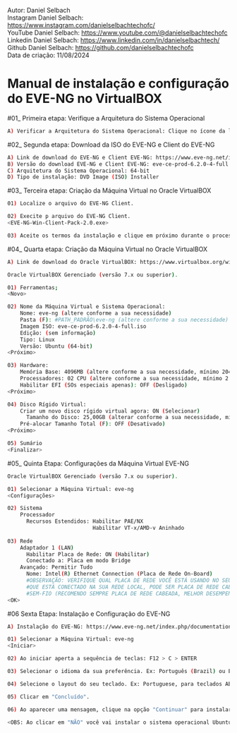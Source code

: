 Autor: Daniel Selbach<br>
Instagram Daniel Selbach: https://www.instagram.com/danielselbachtechofc/<br>
YouTube Daniel Selbach: https://www.youtube.com/@danielselbachtechofc<br>
Linkedin Daniel Selbach: https://www.linkedin.com/in/danielselbachtech/<br>
Github Daniel Selbach: https://github.com/danielselbachtechofc<br>
Data de criação: 11/08/2024<br>


# Manual de instalação e configuração do EVE-NG no VirtualBOX 

#01_ Primeira etapa: Verifique a Arquitetura do Sistema Operacional
```bash
A) Verificar a Arquitetura do Sistema Operacional: Clique no ícone da lupa no Windows e vá em "Sistema" e na aba "Tipo de Sistema", verifique se informa "Sistema operacional de 64 bits, processador baseado em x64" ou algo do tipo, validando que o seu sistema operacional é 64-bit.
```

#02_ Segunda etapa: Download da ISO do EVE-NG e Client do EVE-NG
```bash
A) Link de download do EVE-NG e Client EVE-NG: https://www.eve-ng.net/index.php/download/
B) Versão do download EVE-NG e Client EVE-NG: eve-ce-prod-6.2.0-4-full.iso / EVE-NG-Win-Client-Pack-2.0.exe (Link atualizado em 11/08/2024)
C) Arquitetura do Sistema Operacional: 64-bit
D) Tipo de instalação: DVD Image (ISO) Installer
```

#03_ Terceira etapa: Criação da Máquina Virtual no Oracle VirtualBOX
```bash
01) Localize o arquivo do EVE-NG Client.

02) Execite p arquivo do EVE-NG Client.
<EVE-NG-Win-Client-Pack-2.0.exe>

03) Aceite os termos da instalação e clique em próximo durante o processo para concluir a instalação do EVE-NG Client.
```

#04_ Quarta etapa: Criação da Máquina Virtual no Oracle VirtualBOX
```bash
A) Link de download do Oracle VirtualBOX: https://www.virtualbox.org/wiki/Downloads

Oracle VirtualBOX Gerenciado (versão 7.x ou superior).

01) Ferramentas;	
<Novo>

02) Nome da Máquina Virtual e Sistema Operacional:
	Nome: eve-ng (altere conforme a sua necessidade)
	Pasta (F): #PATH_PADRÃO\eve-ng (altere conforme a sua necessidade)
	Imagem ISO: eve-ce-prod-6.2.0-4-full.iso
	Edição: (sem informação)
	Tipo: Linux
	Versão: Ubuntu (64-bit)
<Próximo>

03) Hardware:
	Memória Base: 4096MB (altere conforme a sua necessidade, mínimo 2048MB)
	Processadores: 02 CPU (altere conforme a sua necessidade, mínimo 2 CPU)
	Habilitar EFI (SOs especiais apenas): OFF (Desligado)
<Próximo>

04) Disco Rígido Virtual:
	Criar um novo disco rígido virtual agora: ON (Selecionar)
	  Tamanho do Disco: 25,00GB (alterar conforme a sua necessidade, mínimo 25GB)
	Pré-alocar Tamanho Total (F): OFF (Desativado) 
<Próximo>

05) Sumário
<Finalizar>
```

#05_ Quinta Etapa: Configurações da Máquina Virtual EVE-NG
```bash
Oracle VirtualBOX Gerenciado (versão 7.x ou superior).

01) Selecionar a Máquina Virtual: eve-ng
<Configurações>

02) Sistema
	Processador
      Recursos Estendidos: Habilitar PAE/NX
                           Habilitar VT-x/AMD-v Aninhado 
                           
03) Rede
	Adaptador 1 (LAN)
	  Habilitar Placa de Rede: ON (Habilitar)
	  Conectado a: Placa em modo Bridge
    Avançado: Permitir Tudo
	  Nome: Intel(R) Ethernet Connection (Placa de Rede On-Board)
	  #OBSERVAÇÃO: VERIFIQUE QUAL PLACA DE REDE VOCÊ ESTÁ USANDO NO SEU EQUIPAMENTO
	  #QUE ESTÁ CONECTADO NA SUA REDE LOCAL, PODE SER PLACA DE REDE CABEADA OU PLACA
	  #SEM-FIO (RECOMENDO SEMPRE PLACA DE REDE CABEADA, MELHOR DESEMPENHO).
<OK>
```

#06 Sexta Etapa: Instalação e Configuração do EVE-NG<br>
```bash
A) Instalação do EVE-NG: https://www.eve-ng.net/index.php/documentation/installation/virtual-machine-install/

01) Selecionar a Máquina Virtual: eve-ng
<Iniciar>

02) Ao iniciar aperta a sequência de teclas: F12 > C > ENTER

03) Selecionar o idioma da sua preferência. Ex: Português (Brazil) ou English.

04) Selecione o layout do seu teclado. Ex: Portuguese, para teclados ABNT2 (PT-BR)

05) Clicar em "Concluído".

06) Ao aparecer uma mensagem, clique na opção "Continuar" para instalar o EVE-NG.

<OBS: Ao clicar em "NÃO" você vai instalar o sistema operacional Ubuntu.>

